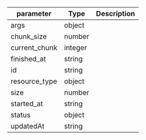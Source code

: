 | parameter | Type | Description |
| ----------- | ----------- |----------- |
| args  |  object  |    |
| chunk_size  |  number  |    |
| current_chunk  |  integer  |    |
| finished_at  |  string  |    |
| id  |  string  |    |
| resource_type  |  object  |    |
| size  |  number  |    |
| started_at  |  string  |    |
| status  |  object  |    |
| updatedAt  |  string  |    |